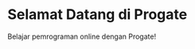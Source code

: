 <!DOCTYPE html>
<html>
  <head>
    <meta charset="utf-8">
  </head>
  <body>
    <h1 class="title">Selamat Datang di Progate</h1>
    <p>Belajar pemrograman online dengan Progate!</p>
  </body>
</html>
